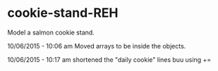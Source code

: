 # cookie-stand-REH
Model a salmon cookie stand.

10/06/2015 - 10:06 am
Moved arrays to be inside the objects.

10/06/2015 - 10:17 am
shortened the "daily cookie" lines buu using +=
